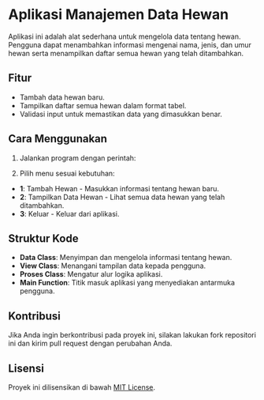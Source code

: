 # Aplikasi Manajemen Data Hewan

Aplikasi ini adalah alat sederhana untuk mengelola data tentang hewan. Pengguna dapat menambahkan informasi mengenai nama, jenis, dan umur hewan serta menampilkan daftar semua hewan yang telah ditambahkan.

## Fitur

- Tambah data hewan baru.
- Tampilkan daftar semua hewan dalam format tabel.
- Validasi input untuk memastikan data yang dimasukkan benar.

## Cara Menggunakan

1. Jalankan program dengan perintah:

2. Pilih menu sesuai kebutuhan:
- **1**: Tambah Hewan - Masukkan informasi tentang hewan baru.
- **2**: Tampilkan Data Hewan - Lihat semua data hewan yang telah ditambahkan.
- **3**: Keluar - Keluar dari aplikasi.

## Struktur Kode

- **Data Class**: Menyimpan dan mengelola informasi tentang hewan.
- **View Class**: Menangani tampilan data kepada pengguna.
- **Proses Class**: Mengatur alur logika aplikasi.
- **Main Function**: Titik masuk aplikasi yang menyediakan antarmuka pengguna.

## Kontribusi

Jika Anda ingin berkontribusi pada proyek ini, silakan lakukan fork repositori ini dan kirim pull request dengan perubahan Anda.

## Lisensi

Proyek ini dilisensikan di bawah [MIT License](LICENSE).

